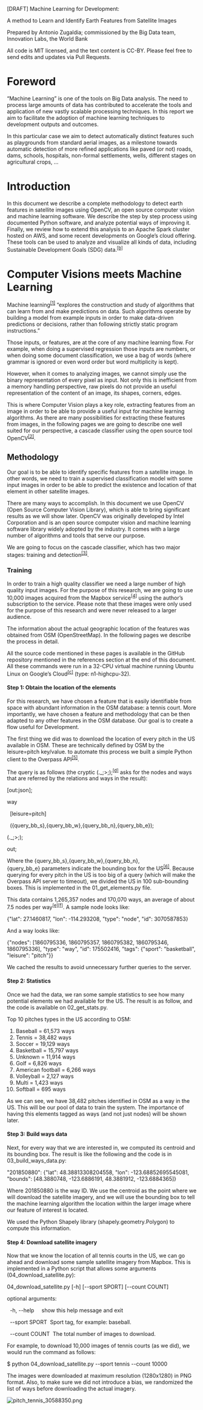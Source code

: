 <span>[DRAFT] Machine Learning for Development: </span>

<span>A method to Learn and Identify Earth Features from Satellite Images</span>

<span>Prepared by Antonio Zugaldia; commissioned by the Big Data team, Innovation Labs, the World Bank</span>

<span>All code is MIT licensed, and the text content is CC-BY. Please feel free to send edits and updates via Pull Requests.</span>

<span>Foreword</span>
=====================

“Machine Learning” is one of the tools on Big Data analysis. The need to process large amounts of data has contributed to accelerate the tools and application of new vastly scalable processing techniques. In this report we aim to facilitate the adoption of machine learning techniques to development outputs and outcomes. </span>

<span>In this particular case we aim to detect automatically distinct features such as playgrounds from standard aerial images, </span><span>as a milestone towards automatic detection of more refined applications like paved (or not) roads, dams, schools, hospitals, non-formal settlements, wells, different stages on agricultural crops, ...</span>

<span></span>

<span>Introduction</span>
=========================

<span>In this document we describe a complete methodology to detect earth features in satellite images using OpenCV, an open source computer vision and machine learning software. We describe the step by step process using documented Python software, and analyze potential ways of improving it. Finally, we review how to extend this analysis to an Apache Spark cluster hosted on AWS, and some recent developments on Google’s cloud offering. </span><span>These tools can be used to analyze and visualize all kinds of data, including Sustainable Development Goals (SDG) data.</span><sup>[\[b\]](#cmnt2)</sup>

<span></span>

<span>Computer Visions meets Machine Learning</span>
====================================================

<span></span>

<span>Machine learning</span><sup>[\[1\]](#ftnt1)</sup><span> “</span><span class="c25">explores the construction and study of algorithms that can learn from and make predictions on data. Such algorithms operate by building a model from example inputs in order to make data-driven predictions or decisions, rather than following strictly static program instructions.</span><span>”</span>

<span></span>

<span>Those inputs, or features, are at the core of any machine learning flow. For example, when doing a supervised regression those inputs are numbers, or when doing some document classification, we use a bag of words (</span><span class="c11">where grammar is ignored or even word order but word multiplicity is kept).</span>

<span class="c11"></span>

<span class="c11">However, when it comes to analyzing images, we cannot simply use the binary representation of every pixel as input. Not only this is inefficient from a memory handling perspective, raw pixels do not provide an useful representation of the content of an image, its shapes, corners, edges.</span>

<span class="c11"></span>

<span class="c11">This is where Computer Vision plays a key role, extracting features from an image in order to be able to provide a useful input for machine learning algorithms. As there are many possibilities for extracting these features from images, in the following pages we are going to describe one well suited for our perspective, a cascade classifier using the open source tool OpenCV</span><sup>[\[2\]](#ftnt2)</sup><span class="c11">.</span>

<span class="c11"></span>

<span>Methodology</span>
------------------------

<span class="c11"></span>

<span class="c11">Our goal is to be able to identify specific features from a satellite image. In other words, we need to train a supervised classification model with some input images in order to be able to predict the existence and location of that element in other satellite images.</span>

<span class="c11"></span>

<span class="c11">There are many ways to accomplish. In this document we use OpenCV (Open Source Computer Vision Library), which is able to bring significant results as we will show later. OpenCV was originally developed by Intel Corporation and is an open source computer vision and machine learning software library widely adopted by the industry. It comes with a large number of algorithms and tools that serve our purpose.</span>

<span class="c11"></span>

<span class="c11">We are going to focus on the cascade classifier, which has two major stages: training and detection</span><sup>[\[3\]](#ftnt3)</sup><span class="c11">.</span>

<span class="c11"></span>

### <span>Training</span>

<span class="c11"></span>

<span class="c11">In order to train a high quality classifier we need a large number of high quality input images. For the purpose of this research, we are going to use 10,000 images acquired from the Mapbox service</span><sup>[\[4\]](#ftnt4)</sup><span class="c11"> using the author’s subscription to the service. Please note that these images were only used for the purpose of this research and were never released to a larger audience.</span>

<span class="c11"></span>

<span class="c11">The information about the actual geographic location of the features was obtained from OSM (</span><span class="c11">OpenStreetMap</span><span class="c11">). In the following pages we describe the process in detail.</span>

<span class="c11"></span>

<span class="c11">All the source code mentioned in these pages is available in the GitHub repository mentioned in the references section at the end of this document. All these commands were run in a 32-CPU virtual machine running Ubuntu Linux </span><span class="c11">on Google’s Cloud</span><sup>[\[c\]](#cmnt3)</sup><span class="c11"> (type: </span><span class="c5">n1-highcpu-32</span><span class="c11">).</span>

<span class="c11"></span>

#### <span>Step 1: Obtain the location of the elements</span>

<span class="c11"></span>

<span class="c11">For this research, we have chosen a feature that is easily identifiable from space with abundant information in the OSM database: a tennis court. More importantly, we have chosen a feature and methodology that can be then adapted to any other features in the OSM database. Our goal is to create a flow useful for Development.</span>

<span class="c11"></span>

<span class="c11">The first thing we did was to download the location of every pitch in the US available in OSM. These are technically defined by OSM by the </span><span class="c5">leisure=pitch</span><span class="c11"> key/value. to automate this process we built a simple Python client to the Overpass API</span><sup>[\[5\]](#ftnt5)</sup><span class="c11">.</span>

<span class="c11"></span>

<span class="c11">The query is as follows (the cryptic </span><span class="c5">(.\_;&gt;;);</span><sup>[\[d\]](#cmnt4)</sup><span class="c5"> </span><span class="c11">asks for the nodes and ways that are referred by the relations and ways in the result):</span>

<span class="c11"></span>

<span class="c5">\[out:json\];</span>

<span class="c5">way</span>

<span class="c5">  \[leisure=pitch\]</span>

<span class="c5">  ({query\_bb\_s},{query\_bb\_w},{query\_bb\_n},{query\_bb\_e});</span>

<span class="c5">(.\_;&gt;;);</span>

<span class="c5">out;</span>

<span class="c11"></span>

<span class="c11">Where the </span><span class="c5">{query\_bb\_s},{query\_bb\_w},{query\_bb\_n},{query\_bb\_e}</span><span class="c11"> parameters indicate the bounding box for the US</span><sup>[\[6\]](#ftnt6)</sup><span class="c11">. Because querying for every pitch in the US is too big of a query (which will make the Overpass API server to timeout), we divided the US in 100 sub-bounding boxes. This is implemented in the </span><span class="c5">01\_get\_elements.py</span><span class="c11"> file.</span>

<span class="c11"></span>

<span class="c11">This data contains </span><span class="c11">1,265,357 nodes and 170,070 ways, an average of about 7.5 nodes per way</span><sup>[\[e\]](#cmnt5)[\[f\]](#cmnt6)</sup><span class="c11">. A sample node looks like:</span>

<span class="c11"></span>

<span class="c5">{"lat": 27.1460817, "lon": -114.293208, "type": "node", "id": 3070587853}</span>

<span class="c11"></span>

<span class="c11">And a way looks like:</span>

<span class="c11"></span>

<span class="c5">{"nodes": \[1860795336, 1860795357, 1860795382, 1860795346, 1860795336\], "type": "way", "id": 175502416, "tags": {"sport": "basketball", "leisure": "pitch"}}</span>

<span class="c11"></span>

<span class="c11">We cached the results to avoid unnecessary further queries to the server. </span>

<span class="c11"></span>

#### <span>Step 2: Statistics</span>

<span class="c11"></span>

<span class="c11">Once we had the data, we ran some sample statistics to see how many potential elements we had available for the US. The result is as follow, and the code is available on </span><span class="c5">02\_get\_stats.py</span><span class="c11">.</span>

<span class="c11"></span>

<span class="c11">Top 10 pitches types in the US according to OSM:</span>

1.  <span class="c11">Baseball = 61,573 ways</span>
2.  <span class="c11">Tennis = 38,482 ways</span>
3.  <span class="c11">Soccer = 19,129 ways</span>
4.  <span class="c11">Basketball = 15,797 ways</span>
5.  <span class="c11">Unknown = 11,914 ways</span>
6.  <span class="c11">Golf = 6,826 ways</span>
7.  <span class="c11">American football = 6,266 ways</span>
8.  <span class="c11">Volleyball = 2,127 ways</span>
9.  <span class="c11">Multi = 1,423 ways</span>
10. <span class="c11">Softball = 695 ways</span>

<span class="c11"></span>

<span class="c11">As we can see, we have 38,482 pitches identified in OSM as a way in the US. This will be our pool of data to train the system. The importance of having this elements tagged as ways (and not just nodes) will be shown later.</span>

<span class="c11"></span>

#### <span>Step 3: Build ways data</span>

<span class="c11"></span>

<span class="c11">Next, for every way that we are interested in, we computed its centroid and its bounding box. The result is like the following and the code is in </span><span class="c5">03\_build\_ways\_data.py</span><span class="c11">:</span>

<span class="c11"></span>

<span class="c5">"201850880": {"lat": 48.38813308204558, "lon": -123.68852695545081, "bounds": \[48.3880748, -123.6886191, 48.3881912, -123.6884365\]}</span>

<span class="c11"></span>

<span class="c11">Where </span><span class="c5">201850880</span><span class="c11"> is the way ID. We use the centroid as the point where we will download the satellite imagery, and we will use the bounding box to tell the machine learning algorithm the location within the larger image where our feature of interest is located.</span>

<span class="c11"></span>

<span class="c11">We used the Python Shapely library (</span><span class="c5">shapely.geometry.Polygon</span><span class="c11">) to compute this information.</span>

<span class="c11"></span>

#### <span>Step 4: Download satellite imagery</span>

<span class="c11"></span>

<span class="c11">Now that we know the location of all tennis courts in the US, we can go ahead and download some sample satellite imagery from Mapbox. This is implemented in a Python script that allows some arguments (</span><span class="c5">04\_download\_satellite.py</span><span class="c11">):</span>

<span class="c11"></span>

<span class="c5">04\_download\_satellite.py \[-h\] \[--sport SPORT\] \[--count COUNT\]</span>

<span class="c5"></span>

<span class="c5">optional arguments:</span>

<span class="c5">  -h, --help     show this help message and exit</span>

<span class="c5">  --sport SPORT  Sport tag, for example: baseball.</span>

<span class="c5">  --count COUNT  The total number of images to download.</span>

<span class="c5"></span>

<span class="c11">For example, to download 10,000 images of tennis courts (as we did), we would run the command as follows:</span>

<span class="c11"></span>

<span class="c5">$ python 04\_download\_satellite.py --sport tennis --count 10000</span>

<span class="c11"></span>

<span class="c11">The images were downloaded at maximum resolution (1280x1280) in PNG format. Also, to make sure we did not introduce a bias, we randomized the list of ways before downloading the actual imagery.</span>

<span class="c11"></span>

<span style="overflow: hidden; display: inline-block; margin: 0.00px 0.00px; border: 0.00px solid #000000; transform: rotate(0.00rad) translateZ(0px); -webkit-transform: rotate(0.00rad) translateZ(0px); width: 624.00px; height: 624.00px;">![pitch\_tennis\_30588350.png](readme_images/image05.jpg)</span>

<span class="c11"></span>

<span class="c11">Please note that in </span><span class="c11">some cases</span><sup>[\[g\]](#cmnt7)</sup><span class="c11"> imagery is not available in that location at that zoom level (19). Those images were identified by our script and deleted from our pool.</span>

<span class="c11"></span>

<span style="overflow: hidden; display: inline-block; margin: 0.00px 0.00px; border: 0.00px solid #000000; transform: rotate(0.00rad) translateZ(0px); -webkit-transform: rotate(0.00rad) translateZ(0px); width: 624.00px; height: 624.00px;">![empty\_satellite.png](readme_images/image00.jpg)</span>

<span class="c11"></span>

#### <span>Step 5: Build samples files</span>

<span class="c11"></span>

<span class="c11">Now, for every image in our set (10,000) we need to find the actual location of the tennis court in the image. From step 3 we have the bounding box coordinates, we need to transform this into an image pixel location, and output the result in a specific format required by OpenCV.</span>

<span class="c11"></span>

<span class="c11">The format looks like this:</span>

<span class="c11"></span>

<span class="c5">satellite/gray/pitch\_tennis\_100027097.png        1        569        457        140        365</span>

<span class="c5">satellite/gray/pitch\_tennis\_100040542.png        1        559        549        161        180</span>

<span class="c5">satellite/gray/pitch\_tennis\_100042337.png        1        464        515        350        248</span>

<span class="c5">satellite/gray/pitch\_tennis\_100075597.png        1        471        366        337        546</span>

<span class="c5">satellite/gray/pitch\_tennis\_100077768.png        1        552        551        175        176</span>

<span class="c5">satellite/gray/pitch\_tennis\_100089034.png        1        521        548        237        183</span>

<span class="c5">...</span>

<span class="c11"></span>

<span class="c11">It indicates, for example, that the image </span><span class="c5">satellite/gray/pitch\_tennis\_100027097.png</span><span class="c11"> has 1 tennis court in the box defined by the bounding rectangle (569, 457, 140, 365). In all cases, we checked that the bounding rectangle was not larger than the image dimensions (1280x1280 pixels), or too small (less than 25x25 pixels), something entirely possible if they were incorrectly labeled by the OSM editor.</span>

<span class="c11"></span>

<sup>[\[h\]](#cmnt8)</sup>

<span class="c11">Also, note that this point we converted all images to grayscale (grayscale images are assumed by OpenCV’s scripts).</span>

<span class="c11"></span>

<span class="c11">In order to convert from earth coordinates to image coordinates we used the following Python method:</span>

<span class="c11"></span>

<span class="c5">def get\_rectangle(bounds):</span>

<span class="c5">    \# This converts a latitude delta into an image delta.</span>

<span class="c5">    \# For USA, at zoom level 19, we know that we have 0.21</span>

<span class="c5">    \# meters/pixel. So, an image is showing</span>

<span class="c5">    \# about 1280 pixels \* 0.21 meters/pixel = 268.8 meters.</span>

<span class="c5">    \# On the other hand we know that at the same angle,</span>

<span class="c5">    \# a degrees in latlon is</span>

<span class="c5">    \# (https://en.wikipedia.org/wiki/Latitude):</span>

<span class="c5">    \# latitude = 111,132 m</span>

<span class="c5">    \# longitude = 78,847 m</span>

<span class="c5">    latitude\_factor  = 111132.0 / 0.21</span>

<span class="c5">    longitude\_factor = 78847.0 / 0.21</span>

<span class="c5"></span>

<span class="c5">    \# Feature size</span>

<span class="c5">    feature\_width = longitude\_factor \*</span>

<span class="c5">       math.fabs(bounds\[1\] - bounds\[3\])</span>

<span class="c5">    feature\_height = latitude\_factor \*</span>

<span class="c5">       math.fabs(bounds\[0\] - bounds\[2\])</span>

<span class="c5"></span>

<span class="c5">    \# CV params (int required)</span>

<span class="c5">    x = int((image\_width / 2) - (feature\_width / 2))</span>

<span class="c5">    y = int((image\_height / 2) - (feature\_height / 2))</span>

<span class="c5">    w = int(feature\_width)</span>

<span class="c5">    h = int(feature\_height)</span>

<span class="c5">    return x, y, w, h</span>

<span class="c11"></span>

<span class="c11">The correspondence between meters and pixel is shown in the following table (courtesy of Bruno Sánchez-Andrade Nuño):</span>

<span></span>

[](#)[](#)

<table style="width:100%;">
<colgroup>
<col width="14%" />
<col width="14%" />
<col width="14%" />
<col width="14%" />
<col width="14%" />
<col width="14%" />
<col width="14%" />
</colgroup>
<tbody>
<tr class="odd">
<td align="left"><p><span class="c0"></span></p></td>
<td align="left"><p><span class="c0">Latitude</span></p></td>
<td align="left"><p><span class="c0"></span></p></td>
<td align="left"><p><span class="c0"></span></p></td>
<td align="left"><p><span class="c0"></span></p></td>
<td align="left"><p><span class="c0"></span></p></td>
<td align="left"><p><span class="c0"></span></p></td>
</tr>
<tr class="even">
<td align="left"><p><span class="c0">Zoom level</span></p></td>
<td align="left"><p><span class="c0">0</span></p></td>
<td align="left"><p><span class="c0">15</span></p></td>
<td align="left"><p><span class="c0">30</span></p></td>
<td align="left"><p><span class="c0">45</span></p></td>
<td align="left"><p><span class="c0">60</span></p></td>
<td align="left"><p><span class="c0">75</span></p></td>
</tr>
<tr class="odd">
<td align="left"><p><span class="c0">15</span></p></td>
<td align="left"><p><span class="c13 c19">4.78</span></p></td>
<td align="left"><p><span class="c13 c19">4.61</span></p></td>
<td align="left"><p><span class="c13 c19">4.14</span></p></td>
<td align="left"><p><span class="c13 c19">3.38</span></p></td>
<td align="left"><p><span class="c13 c19">2.39</span></p></td>
<td align="left"><p><span class="c13 c19">1.24</span></p></td>
</tr>
<tr class="even">
<td align="left"><p><span class="c0">16</span></p></td>
<td align="left"><p><span class="c13 c19">2.39</span></p></td>
<td align="left"><p><span class="c13 c19">2.31</span></p></td>
<td align="left"><p><span class="c13 c19">2.07</span></p></td>
<td align="left"><p><span class="c13 c19">1.69</span></p></td>
<td align="left"><p><span class="c13 c19">1.19</span></p></td>
<td align="left"><p><span class="c13 c19">0.62</span></p></td>
</tr>
<tr class="odd">
<td align="left"><p><span class="c0">17</span></p></td>
<td align="left"><p><span class="c13 c19">1.19</span></p></td>
<td align="left"><p><span class="c13 c19">1.15</span></p></td>
<td align="left"><p><span class="c13 c19">1.03</span></p></td>
<td align="left"><p><span class="c13 c19">0.84</span></p></td>
<td align="left"><p><span class="c13 c19">0.60</span></p></td>
<td align="left"><p><span class="c13 c27">0.31</span></p></td>
</tr>
<tr class="even">
<td align="left"><p><span class="c0">18</span></p></td>
<td align="left"><p><span class="c13 c19">0.60</span></p></td>
<td align="left"><p><span class="c13 c19">0.58</span></p></td>
<td align="left"><p><span class="c13 c19">0.52</span></p></td>
<td align="left"><p><span class="c13 c27">0.42</span></p></td>
<td align="left"><p><span class="c0">0.30</span></p></td>
<td align="left"><p><span class="c0">0.15</span></p></td>
</tr>
<tr class="odd">
<td align="left"><p><span class="c0">19</span></p></td>
<td align="left"><p><span class="c0">0.30</span></p></td>
<td align="left"><p><span class="c0">0.29</span></p></td>
<td align="left"><p><span class="c0">0.26</span></p></td>
<td align="left"><p><span class="c0">0.21</span></p></td>
<td align="left"><p><span class="c0">0.15</span></p></td>
<td align="left"><p><span class="c0">0.08</span></p></td>
</tr>
<tr class="even">
<td align="left"><p><span class="c0">20</span></p></td>
<td align="left"><p><span class="c0">0.15</span></p></td>
<td align="left"><p><span class="c0">0.14</span></p></td>
<td align="left"><p><span class="c0">0.13</span></p></td>
<td align="left"><p><span class="c0">0.11</span></p></td>
<td align="left"><p><span class="c0">0.07</span></p></td>
<td align="left"><p><span class="c0">0.04</span></p></td>
</tr>
<tr class="odd">
<td align="left"><p><span class="c0"></span></p></td>
<td align="left"><p><span class="c0"></span></p></td>
<td align="left"><p><span class="c0"></span></p></td>
<td align="left"><p><span class="c0"></span></p></td>
<td align="left"><p><span class="c0"></span></p></td>
<td align="left"><p><span class="c0"></span></p></td>
<td align="left"><p><span class="c0"></span></p></td>
</tr>
<tr class="even">
<td align="left"><p><span class="c0"></span></p></td>
<td align="left"><p><span class="c0">Ecuator</span></p></td>
<td align="left"><p><span class="c0">Central America, India, North Australia, South Brazil</span></p></td>
<td align="left"><p><span class="c0">Mexico, South US, South Australia, South Africa</span></p></td>
<td align="left"><p><span class="c0">New Zealand, North US, most Europe, Tip of Argentina/Chile</span></p></td>
<td align="left"><p><span class="c0">Russia, North Europe, Canada</span></p></td>
<td align="left"><p><span class="c0">Polar bears</span></p></td>
</tr>
</tbody>
</table>

<span></span>

#### <span>Step 6: Get negatives</span>

<span class="c11"></span>

<span class="c11">A training process is incomplete if we don’t have “negatives”, that is, images used as a bad example were no features are present. To solve this we built the following script:</span>

<span class="c11"></span>

<span class="c5">python 06\_get\_negatives.py \[-h\] \[--count COUNT\]</span>

<span class="c5"></span>

<span class="c5">optional arguments:</span>

<span class="c5">  -h, --help     show this help message and exit</span>

<span class="c5">  --count COUNT  The total number of negative images to download.</span>

<span class="c11"></span>

<span class="c11">We can use it like:</span>

<span class="c11"></span>

<span class="c5">$ python 06\_get\_negatives.py --count 1000</span>

<span class="c11"></span>

<span class="c11">It basically loads some random locations with actual pitches, but moves the location by a random amount to get the features out of the image:</span>

<span class="c11"></span>

<span class="c5">target\_lat = element.get('lat') + (random.random() - 0.5)</span>

<span class="c5">target\_lon = element.get('lon') + (random.random() - 0.5)</span>

<span class="c11"></span>

<span style="overflow: hidden; display: inline-block; margin: 0.00px 0.00px; border: 0.00px solid #000000; transform: rotate(0.00rad) translateZ(0px); -webkit-transform: rotate(0.00rad) translateZ(0px); width: 624.00px; height: 624.00px;">![negative\_637533520.png](readme_images/image02.png)</span>

<span class="c11"></span>

<span class="c11">Finally, we just need to put them all in one file with the following format:</span>

<span class="c11"></span>

<span class="c5">satellite/negative/negative\_1000200409.png</span>

<span class="c5">satellite/negative/negative\_1001251446.png</span>

<span class="c5">satellite/negative/negative\_1001532469.png</span>

<span class="c5">satellite/negative/negative\_1001687068.png</span>

<span class="c5">satellite/negative/negative\_1004891593.png</span>

<span class="c5">satellite/negative/negative\_1006295843.png</span>

<span class="c5">satellite/negative/negative\_1009904689.png</span>

<span class="c5">satellite/negative/negative\_1011863337.png</span>

<span class="c5">...</span>

<span class="c11"></span>

<span class="c11">In this case we don’t need to specify a bounding rectangle as these are images with no features in it.</span>

<span class="c11"></span>

#### <span>Step 7: Actual training phase</span>

<span class="c11"></span>

<span class="c11">We are finally equipped to use OpenCV’s tools to train the cascade classifier. First we need to create a </span><span class="c5">.vec</span><span class="c11"> file using </span><span class="c5">opencv\_createsamples</span><span class="c11">:</span>

<span class="c11"></span>

<span class="c5">$ opencv\_createsamples -info info\_tennis.dat -num 10000 -vec info\_tennis.vec</span>

<span class="c11"></span>

<span class="c11">This would create the .vec file using 10,000 samples. And then, we can do the actual training with </span><span class="c5">opencv\_traincascade</span><span class="c11">:</span>

<span class="c11"></span>

<span class="c5">$ opencv\_traincascade -data output -vec info\_tennis.vec -bg negative.txt -numPos 2000 -numNeg 1000</span>

<span class="c11"></span>

<span class="c11">This instructs to use 2,000 positive images, and 1,000 negative images (the default) and write the result in the </span><span class="c5">output </span><span class="c11">folder.</span>

<span class="c11"></span>

<span class="c11">This is by far the most computing intensive step of the process. We ran it for different positive/negative values and the total time for the virtual machine ranged from a few hours (for about 2,000 positive images, default) to 5 days (for 8,000 positive images). </span>

<span class="c11"></span>

### <span>Detection</span>

<span class="c11"></span>

<span class="c11">We now have a trained classifier in the form of a XML file that OpenCV can use to detect features in our images (we provide the resulting XML in the repository). Its usage can be as simple as:</span>

<span class="c11"></span>

<span class="c5">tennis\_cascade\_file = 'output/cascade-8000-4000.xml'</span>

<span class="c5">tennis\_cascade = cv2.CascadeClassifier(tennis\_cascade\_file)</span>

<span class="c5">img = cv2.imread(filename, 0)</span>

<span class="c5">pitches = tennis\_cascade.detectMultiScale(</span>

<span class="c5">  img, minNeighbors=min\_neighbors)</span>

<span class="c11"></span>

<span class="c11">Where </span><span class="c5">filename</span><span class="c11"> represents the satellite image we want to analyze and </span><span class="c5">pitches</span><span class="c11"> contain the location (if detected) of the feature in the image.</span>

<span class="c11"></span>

#### <span>Step 8: Optimizing parameters</span>

<span class="c11"></span>

<span class="c11">However, the cascade classifier has different parameters that will affect the result of the classification. A key parameter is </span><span class="c5">minNeighbors</span><span class="c11">, a parameter specifying how many neighbors each candidate rectangle should have to retain it.</span>

<span class="c11"></span>

<span class="c11">For example</span><sup>[\[7\]](#ftnt7)</sup><span class="c11">, if we were using this methodology to identify faces in a picture, and we set the </span><span class="c5">minNeighbors</span><span class="c11"> value as zero, we would get too many false positives:</span>

<span class="c11"></span>

<span style="overflow: hidden; display: inline-block; margin: 0.00px 0.00px; border: 0.00px solid #000000; transform: rotate(0.00rad) translateZ(0px); -webkit-transform: rotate(0.00rad) translateZ(0px); width: 624.00px; height: 468.00px;">![](readme_images/image11.png)</span>

<span class="c11"></span>

<span class="c11">A larger value of </span><span class="c5">minNeighbors</span><span class="c11">, will bring a better result:</span>

<span class="c11"></span>

<span style="overflow: hidden; display: inline-block; margin: 0.00px 0.00px; border: 0.00px solid #000000; transform: rotate(0.00rad) translateZ(0px); -webkit-transform: rotate(0.00rad) translateZ(0px); width: 624.00px; height: 468.00px;">![](readme_images/image10.png)</span>

<span class="c11"></span>

<span class="c11">This is way, at this point we spent some time finding the value that brings the best results for us. A common way of approaching this situation is by defining:</span>

-   <span class="c11">True positive: “There is a tennis court, and we found one.”</span>
-   <span class="c11">False positive: “There is no tennis court, and we found one.”</span>
-   <span class="c11">True negative: “There is no tennis court, and we found none.”</span>
-   <span class="c11">False negative: “There is a tennis court, and we found none.”</span>

<span class="c11"></span>

<span class="c11">In general, we are interested in maximizing true positives and true negatives, and minimizing false positives and false negatives. It is up to us to decide to what extent we want to do this. For example, in an algorithm to detect brain tumors we might want to focus on minimizing false negatives (missing an existing tumor), while in a crowdsourced system (like it could be this one), is better to target false positives because they are easy to dismiss by a human.</span>

<span class="c11"></span>

<span class="c11">Knowing this, we obtained 100 random images with tennis courts in them, and 100 random images with no tennis courts, and we used our model to check for the existence or inexistence of a tennis court on them, calculating in every case the total number of courts identified. This is done by </span><span class="c5">07\_fit\_min\_neighbors.py</span><span class="c11"> and </span><span class="c5">08\_plot\_fit.py</span><span class="c11"> and one of the results is the following:</span>

<span class="c11"></span>

<span style="overflow: hidden; display: inline-block; margin: 0.00px 0.00px; border: 0.00px solid #000000; transform: rotate(0.00rad) translateZ(0px); -webkit-transform: rotate(0.00rad) translateZ(0px); width: 624.00px; height: 468.00px;">![cascade-4000.png](readme_images/image06.png)</span>

<span class="c11"></span>

<span class="c11">This image was computed with the 4,000 positive images and 2,000 negative images. The red lines indicates the number of pitches detected in negative images as we increase </span><span class="c5">minNeighbors</span><span class="c11">, and the blue line does the same for positive images. The goal, is to make sure that the red line falls under the value of one (green dashed line = no pitches identified) while the blue one remains above one. This seems to happen when the value </span><span class="c5">minNeighbors </span><span class="c11">of goes over 300.</span>

<span class="c11"></span>

<span class="c11">In fact, for a </span><span class="c5">minNeighbors</span><span class="c11"> value of 500, we obtain:</span>

-   <span class="c11">Percentage of true positives = </span><span class="c8">73.0%</span>
-   <span class="c11">Percentage of true negatives = </span><span class="c8">82.0%</span>

<span class="c11"></span>

<span class="c11">Which seems to indicate we are going on the right direction. Further analysis will require to compute precision (how accurate our positive predictions are) and recall (what fractions of the positives our model identified) values.</span>

<span class="c11"></span>

#### <span>Step 9: Visualizing results</span><sup>[\[i\]](#cmnt9)</sup>

<span class="c11"></span>

<span class="c11">Finally, we have built </span><span class="c5">09\_draw\_results.py</span><span class="c11"> to visualize the predictions of our model. These are some actual results on images not included in the original training set:</span>

<span class="c11"></span>

<span class="c11">True positive:</span>

<span style="overflow: hidden; display: inline-block; margin: 0.00px 0.00px; border: 0.00px solid #000000; transform: rotate(0.00rad) translateZ(0px); -webkit-transform: rotate(0.00rad) translateZ(0px); width: 624.00px; height: 624.00px;">![](readme_images/image01.png)</span>

<span class="c11"></span>

<span class="c11">False positive:</span>

<span style="overflow: hidden; display: inline-block; margin: 0.00px 0.00px; border: 0.00px solid #000000; transform: rotate(0.00rad) translateZ(0px); -webkit-transform: rotate(0.00rad) translateZ(0px); width: 624.00px; height: 624.00px;">![](readme_images/image07.png)</span>

<span class="c11"></span>

<span class="c11">True negative:</span>

<span style="overflow: hidden; display: inline-block; margin: 0.00px 0.00px; border: 0.00px solid #000000; transform: rotate(0.00rad) translateZ(0px); -webkit-transform: rotate(0.00rad) translateZ(0px); width: 624.00px; height: 624.00px;">![](readme_images/image03.png)</span>

<span class="c11"></span>

<span class="c11">False negative:</span>

<span style="overflow: hidden; display: inline-block; margin: 0.00px 0.00px; border: 0.00px solid #000000; transform: rotate(0.00rad) translateZ(0px); -webkit-transform: rotate(0.00rad) translateZ(0px); width: 624.00px; height: 624.00px;">![](readme_images/image12.png)</span>

<span class="c11"></span>

#### <span>Next steps</span>

<span class="c11"></span>

<span class="c11">As we have shown until now, the cascade classifier is producing solid results over our training dataset, however, not all features in the world are as identifiable as a tennis court (a specific type of building, for example), or as available in the OSM database (low interest objects, or very recent ones after a natural disaster, for example).</span>

<span class="c11"></span>

<span class="c11">Because of these challenges, there are a number of improvements that still could be explored. Namely:</span>

-   <span class="c11 c25">Train the model with a larger dataset</span><span class="c11">: We have used thousands of images to train the system. While this is not a small number, this is far from being “big data.” In the next section we describe how to scale this process to cluster size processing, making this virtually limitless for the number of images we would be capable of analyzing.</span>
-   <span class="c11 c25">Test the model with a different OSM feature</span><span class="c11">: We have tried one particular feature but, as usual, we only learn how to generalize a method when we have tried a set of them. Applying this methodology to other OSM features would likely improve the overall fitting.</span>
-   <span class="c11 c25">Correcting the bounding box orientation</span><span class="c11">: In the images, it’s rare that all the tennis courts are aligned in the same way, using the bounding box to rotate all features to have the same alignment would help algorithms where this is important (unlike </span><span>local feature detector described below).</span>
-   <span class="c25">Better features</span><span>: We are using the bounding box to define the object we want to identify. However, but for more complex elements we might want to be more precise than that. This might require manual editing of every training image, but the better the training set, the better the results.</span>

<!-- -->

-   <span class="c25">Other algorithms</span><span>: We have used </span><span class="c20">opencv\_traincascade</span><span>, that supports both Haar and LBP (Local Binary Patterns) features but these are not the only ones. Two specific detectors that could be of use in this case are SIFT</span><sup>[\[8\]](#ftnt8)</sup><span>, and SURF</span><sup>[\[9\]](#ftnt9)</sup><span>, a local feature detector. These detectors improve extraction from the training image even under changes in image scale, noise and illumination, which is likely to happen in satellite imagery.</span>

<span></span>

<span>Setting up a cluster computing system with Apache Spark</span>
====================================================================

<span></span>

<span>In the previous section, we mentioned that one obvious improvement to our machine learning flow is to substantially increase the number of images we have used for training purposes, or as Herman Narula</span><sup>[\[10\]](#ftnt10)</sup><span> says: “</span><span class="c25">the cool stuff only happens at scale</span><span>”. In order to do this, we need a tool like Apache Spark to handle the extra load. Just relying on a more powerful machine VM won’t be enough for practical reasons.</span>

<span></span>

<span>In the following pages we show how to deploy a Spark Cluster in Amazon’s cloud, and how to run a simple mapreduce job. This is a cost efficient way of running Spark and a popular solution among startups. Other possibilities include platforms as service (PaaS) like Databricks</span><sup>[\[11\]](#ftnt11)</sup><span> (founded by the creators of Spark), or IBM Bluemix</span><sup>[\[12\]](#ftnt12)</sup><span>. This last approach is not covered in this document.</span>

<span></span>

<span>Apache Spark is a fast and general cluster computing system for big data that brings considerable performance improvements over existing tools. It was developed by the AMPLab</span><sup>[\[13\]](#ftnt13)</sup><span> at UC Berkeley and, unlike Hadoop</span><sup>[\[14\]](#ftnt14)</sup><span>, “</span><span class="c25">Spark's in-memory primitives provide performance up to 100 times faster for certain applications. By allowing user programs to load data into a cluster's memory and query it repeatedly, Spark is well suited to machine learning algorithms.</span><span>”</span>

<span></span>

<span>Technically, from the official documentation:</span>

<span></span>

<span>“Spark is </span><span class="c25">a fast and general-purpose cluster computing system. It provides high-level APIs in Java, Scala and Python, and an optimized engine that supports general execution graphs. It also supports a rich set of higher-level tools including Spark SQL for SQL and structured data processing, MLlib for machine learning, GraphX for graph processing, and Spark Streaming.</span><span>”</span>

<span></span>

<span>According to Spark inventor and MIT professor, Matei Zaharia, Spark is one of the most active and fastest growing open source big data cluster computing projects</span><sup>[\[15\]](#ftnt15)</sup><span>. Spark is supported by both Amazon’s and Google’s cloud, and it starting to have strong industry support</span><sup>[\[16\]](#ftnt16)</sup><span>.</span>

<span></span>

<span>Setting up Apache Spark</span>
------------------------------------

<span></span>

<span>We can install Spark on our laptop (or desktop computer) downloading one of the binaries available on the download page</span><sup>[\[17\]](#ftnt17)</sup><span>, Spark runs on both Windows and UNIX-like systems (e.g. Linux, Mac OS). The only requirement is to have an installation of Java</span><sup>[\[18\]](#ftnt18)</sup><span> 6+ on your computer (Spark is written in Scala and runs on the Java Virtual Machine). Also, we need a Python</span><sup>[\[19\]](#ftnt19)</sup><span> 2.7+ interpreter in order to run the scripts we will show in the following sections.</span>

<span></span>

<span>Follow these steps:</span>

1.  <span>Head to the downloads page.</span>
2.  <span>In “Choose a Spark release” choose the latest version available.</span>
3.  <span>In “Choose a package type” choose a “pre-built for Hadoop” version.</span>
4.  <span>Leave “Choose a download type” on its default value.</span>
5.  <span>Click on the “Download Spark” link and download the actual file.</span>

<span></span>

<span>Once you’ve downloaded the package, simply unpack it:</span>

<span></span>

<span class="c20">$ cd /your/target/folder</span>

<span class="c20">$ tar zxf spark-1.3.1-bin-hadoop2.4.tgz</span>

<span class="c20">$ cd spark-1.3.1-bin-hadoop2.4</span>

<span></span>

<span>You can verify that Spark is installed correctly running a sample application</span><sup>[\[20\]](#ftnt20)</sup><span>:</span>

<span></span>

<span class="c20">$ ./bin/spark-submit examples/src/main/python/pi.py 10</span>

<span></span>

<span>You will see a long list of logging statements, and an output like the following:</span>

<span></span>

<span class="c20">Pi is roughly 3.142360</span>

<span></span>

<span>Although, as we can see, Spark can be run on someone’s laptop (or desktop computer, which is useful to prototype or quickly explore a dataset), its full potential comes when it’s run as part of a distributed cluster. Let’s see now a couple of ways we can use to run Spark on Amazon AWS (for real-world data analysis).</span>

<span></span>

<span>Running Spark on AWS Elastic Compute Cloud (EC2)</span>
-------------------------------------------------------------

<span></span>

<span>The official Spark distribution includes a script</span><sup>[\[21\]](#ftnt21)</sup><span> that simplifies the setup of Spark Clusters on EC2. This script uses Boto</span><sup>[\[22\]](#ftnt22)</sup><span> behind the scenes so you might want to set up your </span><span class="c20">boto.cfg</span><span> file so that you don’t have to type your </span><span class="c20">aws\_access\_key\_id</span><span> and </span><span class="c20">aws\_secret\_access\_key</span><span> every time.</span>

<span></span>

<span>Let’s assume that we have created a new keypair (</span><span class="c20">ec2-keypair</span><span>) with the AWS Console, and that we have saved it in a file (</span><span class="c20">ec2-keypair.pem</span><span>) with the right permissions (</span><span class="c20">chmod 600</span><span>). We are now going to create a 10 machines cluster called </span><span class="c20">worldbank-cluster</span><span> (</span><span class="c25">please note that this will incur in some costs</span><span>):</span>

<span></span>

<span class="c20">$ ./ec2/spark-ec2 \\</span>

<span class="c20">    --key-pair=ec2-keypair \\</span>

<span class="c20">    --identity-file=ec2-keypair.pem \\</span>

<span class="c20">    --slaves=10 \\</span>

<span class="c20">    launch worldbank-cluster</span>

<span></span>

<span>Once the cluster is created (it will take a few minutes), we can login (via SSH) to our brand new cluster with the following command:</span>

<span></span>

<span class="c20">$ ./ec2/spark-ec2 \\</span>

<span class="c20">    --key-pair=ec2-keypair \\</span>

<span class="c20">    --identity-file=ec2-keypair.pem \\</span>

<span class="c20">    login worldbank-cluster</span>

<span></span>

<span>And we can run the same example code (or any other Spark application) with:</span>

<span></span>

<span class="c20">$ cd spark</span>

<span class="c20">$ ./bin/spark-submit examples/src/main/python/pi.py 10</span>

<span></span>

<span>(Spark comes pre-installed</span><sup>[\[23\]](#ftnt23)</sup><span> on </span><span class="c20">/root/spark</span><span>.)</span>

<span></span>

<span>Remember to destroy the cluster once you’re done with it:</span>

<span></span>

<span class="c20">$ ./ec2/spark-ec2 \\</span>

<span class="c20">    --delete-groups \\</span>

<span class="c20">    destroy worldbank-cluster</span>

<span></span>

<span>You could also stop (</span><span class="c20">./ec2/spark-ec2 stop worldbank-cluster</span><span>) and start (</span><span class="c20">./ec2/spark-ec2 stop worldbank-cluster</span><span>) the cluster without having to destroy it.</span>

<span></span>

<span>Running Spark on AWS EMR (Elastic MapReduce)</span><sup>[\[24\]](#ftnt24)</sup>
-------------------------------------------------------------------------------------

<span></span>

<span>Because Spark is compatible with Apache Hadoop</span><sup>[\[25\]](#ftnt25)</sup><span> we can use EMR as our Spark cluster for data processing. We are going to use the AWS command line interface</span><sup>[\[26\]](#ftnt26)</sup><span> to manage this new EMR, cluster and we assume you have it installed.</span>

<span></span>

<span>Before creating the cluster, make sure that you have created the default roles (this is a one-time setup command):</span>

<span></span>

<span class="c20">$ aws emr create-default-roles</span>

<span></span>

<span>Then, you can create the cluster with this command (again called </span><span class="c20">worldbank-cluster</span><span> with 10 machines</span><span>).</span>

<span></span>

<span class="c20">$ aws emr create-cluster \\</span>

<span class="c20">    --name worldbank-cluster \\</span>

<span class="c20">    --ami-version 3.7.0 \\</span>

<span class="c20">    --instance-type m3.xlarge \\</span>

<span class="c20">    --instance-count 10 \\</span>

<span class="c20">    --ec2-attributes KeyName=ec2-keypair \\</span>

<span class="c20">    --applications Name=Hive \\</span>

<span class="c20">    --use-default-roles \\</span>

<span class="c20">    --bootstrap-actions \\</span>

<span class="c20">      Path=s3://support.elasticmapreduce/spark/install-spark</span>

<span></span>

<span>Make sure you take note of the cluster ID (for example, </span><span class="c20">j-1A2BCD34EFG5H</span><span>). Again, take into account this could incur in Amazon AWS costs.</span>

<span></span>

<span>If you are already familiar with AWS and AWS EMR, you will notice that this is a pretty standard setup. The big difference is in the last line, that includes the S3 location for the Spark installation bootstrap action.</span>

<span></span>

<span>You can then perform the usual tasks on EMR clusters, like describe:</span>

<span></span>

<span class="c20">$ aws emr describe-cluster \\</span>

<span class="c20">    --cluster-id j-1A2BCD34EFG5H</span>

<span></span>

<span>or list instances:</span>

<span></span>

<span class="c20">$ aws emr list-instances \\</span>

<span class="c20">    --cluster-id j-1A2BCD34EFG5H</span>

<span></span>

<span>Once the EMR cluster has been created (it will take a few minutes), you can login via SSH, like we did in the previous section:</span>

<span></span>

<span class="c20">$ aws emr ssh \\</span>

<span class="c20">    --cluster-id j-1A2BCD34EFG5H \\</span>

<span class="c20">    --key-pair-file ec2-keypair.pem</span>

<span></span>

<span>And execute your Spark application with:</span>

<span></span>

<span class="c20">$ cd spark</span>

<span class="c20">$ ./bin/spark-submit examples/src/main/python/pi.py 10</span>

<span></span>

<span>(Spark comes pre-installed on </span><span class="c20">/home/hadoop</span><span>.)</span>

<span></span>

<span>Finally, you can terminate the cluster with:</span>

<span></span>

<span class="c20">$ aws emr terminate-clusters \\</span>

<span class="c20">    --cluster-id j-1A2BCD34EFG5H</span>

<span></span>

<span>Machine Learning on Google’s Cloud</span>
===============================================

<span></span>

<span>During the time of this assignment, Google held its annual developer conference, Google I/O 2015, where </span><span class="c15">[machine learning related topics](https://www.google.com/url?q=http://techcrunch.com/2015/05/31/io-spotlights-googles-machine-learning-smarts/?ncid%3Drss%23.1j7bir:c0bG&sa=D&usg=AFQjCNGk_DlCQ7MKWYhZC8nydEHTMyRAMg)</span><span> were at the core of the new products and development</span><span>. This section summarizes the current status of tools on Google’s Cloud to support machine learning processes and some of the announcements made during the conference.</span>

<span></span>

<span>New developments</span>
-----------------------------

<span></span>

<span>During the conference keynote, machine learning was mentioned directly (“</span><span class="c25">machine learning</span><span>”) or indirectly (“</span><span class="c25">computer vision</span><span>”, “</span><span class="c25">natural language processing</span><span>”, “</span><span class="c25">deep neural networks</span><span>”) about a dozen times. This can be visualized in the following word cloud that we have built</span><sup>[\[27\]](#ftnt27)</sup><span> where the terms “machine” and “learning” are highlighted:</span>

<span style="overflow: hidden; display: inline-block; margin: 0.00px 0.00px; border: 0.00px solid #000000; transform: rotate(0.00rad) translateZ(0px); -webkit-transform: rotate(0.00rad) translateZ(0px); width: 624.00px; height: 286.67px;">![Wordle-IO2015-highlights.png](readme_images/image04.png)</span>

<span></span>

<span>Products</span>
---------------------

<span></span>

<span>The two main products benefitting from recent machine learning developments at Google, as stated during the keynote, are:</span>

1.  <span>Google Photos</span><sup>[\[28\]](#ftnt28)</sup><span>. This new service is now available, and its search input is the main point of access for computer vision and machine learning functionality. Users can search by person, or image content, for example.</span>
2.  <span>Google Now and Google Now on Tap</span><sup>[\[29\]](#ftnt29)</sup><span>. This new product will be present in the future version of Android M, still unpublished.</span>

<span></span>

<span style="overflow: hidden; display: inline-block; margin: 0.00px 0.00px; border: 0.00px solid #000000; transform: rotate(0.00rad) translateZ(0px); -webkit-transform: rotate(0.00rad) translateZ(0px); width: 624.00px; height: 326.67px;">![Now\_I-O-v10.4TW.png](readme_images/image09.png)</span>

<span class="c13">Source: Google</span>

<span></span>

<span>Technologies</span>
-------------------------

<span></span>

<span>Unfortunately, Google is not releasing much information about the actual technologies they are using in their machine learning efforts. The exception might be deep neural networks. This is a quote from Sundar Pichai, Senior Vice President at Google for Android, Chrome, and Google Apps, during the keynote:</span>

<span></span>

<span class="c25">“You know, in this query, what looked like a simple query, we understood voice, we did natural language processing, we are doing image recognition, and, finally, translation, and making it all work in an instant. The reason we are able to do all of this is thanks to the investments we have made in machine learning. Machine learning is what helps us answer the question, what does a tree frog look like, from millions of images around the world. You know, the computers can go through a lot of data and understand patterns. It turns out the tree frog is actually the third picture there. The reason we are able to do that so much better in the last few years is thanks to an advance in the technology called deep neural nets. Deep neural nets are a hierarchical, layered learning system. So we learn in layers. The first layer can understand lines and edges and shadows and shapes. A second layer may understand things like like ears, legs, hands, and so on. And the final layer understands the entire image. We have the best investment in machine learning over the past many years, and we believe we have the best capability in the world. Our current deep neural nets are over 30 layers deep. It is what helps us when you speak to Google, our word error rate has dropped from a 23% to 8% in just over a year and that progress is due to our investment in machine learning.”</span>

<span></span>

<span>Artificial neural networks are a well known architecture in deep learning</span><sup>[\[30\]](#ftnt30)</sup><span>.</span>

<span></span>

<span style="overflow: hidden; display: inline-block; margin: 0.00px 0.00px; border: 0.00px solid #000000; transform: rotate(0.00rad) translateZ(0px); -webkit-transform: rotate(0.00rad) translateZ(0px); width: 624.00px; height: 458.67px;">![15 - 1.jpg](readme_images/image08.jpg)</span>

<span class="c13">Deep neural networks during Google I/O 2015 keynote</span><sup>[\[31\]](#ftnt31)</sup>

<span></span>

<span>Lack of new developer options</span>
------------------------------------------

<span></span>

<span>Unfortunately, the new products announced by Google are not immediately accompanied by new developer tools that we could benefit from to create advanced machine learning processing in an easier way, leveraging Google’s infrastructure.</span>

<span></span>

<span>We had conversations with Google engineers and Google Developer Experts and these are a few items we learned:</span>

-   <span>No immediate announcements regarding new machine learning tools, related or not to the new Google Now on Tap product.</span>
-   <span>No immediate announcements regarding new computer vision tools related to the new Google Photos product.</span>
-   <span>The Prediction API remains the recommended tool for machine learning in the cloud with a 99.9% availability service level agreement.</span>
-   <span>The Prediction API is better suited for numeric or text input that can output hundreds of discrete categories or continuous values. It is unclear the algorithms used by Google in order to generate the predictions.</span>
-   <span>Computer Vision analysis requires custom tools on top of Google Compute Engine (the equivalent of Amazon’s EC2). Preemptible VMs (instances that might be terminated, or preempted, at any moment) remain the best option for affordable computing and are a common solution.</span>
-   <span>Geographic analysis requires custom tools on top of Google Compute Engine as Cloud SQL has no support for PostgreSQL (and therefore, PostGIS). The Google Maps API for Work product is better suited for visualization than analysys. Internally, Google seems to solve this problem with Spanner</span><sup>[\[32\]](#ftnt32)</sup><span>.</span>
-   <span>An alternative to GCE is the Container Engine, that allows to run Docker containers on Google Cloud Platform, powered by Kubernetes</span><sup>[\[33\]](#ftnt33)</sup><span>. Google Container Engine schedules containers, based on declared needs, on a managed cluster of virtual machines.</span>

<span></span>

<span>Current tools</span>
--------------------------

<span></span>

<span>Finally, and in order to be comprehensive, these are the current tools that Google provides for machine learning and big data as part of their cloud offering:</span>

-   <span>BigQuery: Analyzes Big Data in the cloud, it runs fast, SQL-like queries against multi-terabyte datasets in seconds. Gives real-time insights about data.</span>
-   <span>Dataflow (</span><span class="c25">beta</span><span>): Builds, deploys, and runs data processing pipelines that scales to solve key business challenges. It enables reliable execution for large-scale data processing scenarios such as ETL, analytics, real-time computation, and process orchestration.</span>
-   <span>Pub/Sub (</span><span class="c25">beta</span><span>): Connects services with reliable, many-to-many, asynchronous messaging hosted on Google's infrastructure. Cloud Pub/Sub automatically scales as needed and provides a foundation for building global services.</span>
-   <span>Prediction API: Uses Google’s machine learning algorithms to analyze data and predict future outcomes using a RESTful interface.</span>

<span></span>

### <span>Discount code</span>

<span></span>

<span>If there’s any interest in trying any of these technologies, we can provide a $500 discount code that was shared with attendees. To redeem it, please follow the following instructions (this offer must be claimed by </span><span class="c25">June 15th</span><span>):</span>

1.  <span>Go to </span><span class="c15">[http://g.co/CloudStarterCredit](https://www.google.com/url?q=http://g.co/CloudStarterCredit&sa=D&usg=AFQjCNHV7f68FPlu6ivUgok5wpalZ5GlLA)</span><span> </span>
2.  <span>Click Apply Now</span>
3.  <span>Complete the form with code: </span><span class="c47">GCP15</span>

<span></span>

<span>Reference Materials</span>
================================

<span></span>

<span>Finally, we present a few references that can help the reader deepen their knowledge of all the areas mentioned in this report.</span>

<span>Code</span>
-----------------

<span></span>

<span>We have set a GitHub repository</span><sup>[\[34\]](#ftnt34)</sup><span> for the code of this project:</span>

-   <span>Machine Learning for Dev: </span><span class="c15">[https://github.com/zugaldia/ml4dev](https://www.google.com/url?q=https://github.com/zugaldia/ml4dev&sa=D&usg=AFQjCNErj_8y8tyVdStsBD3Jun7quMAijQ)</span><span> </span>

<span></span>

<span>Books</span>
------------------

<span></span>

<span>These are a few good books that expand on the tools and methodologies that we’ve used throughout this document:</span>

-   <span class="c15">[Data Science from Scratch: First Principles with Python](https://www.google.com/url?q=http://shop.oreilly.com/product/0636920033400.do&sa=D&usg=AFQjCNENjJbXwVvzp9Sqk-6NPIjwh48WIg)</span><span>, by Joel Grus. Publisher: O'Reilly Media (release Date: April 2015).</span>
-   <span class="c15">[Learning Spark: Lightning-Fast Big Data Analysis](https://www.google.com/url?q=http://shop.oreilly.com/product/0636920028512.do&sa=D&usg=AFQjCNGs5b-zdPdgC0N9wet5JKOmD5CQOg)</span><span>, by Holden Karau, Andy Konwinski, Patrick Wendell, Matei Zaharia. Publisher: O'Reilly Media (release Date: January 2015).</span>
-   <span class="c15">[Advanced Analytics with Spark: Patterns for Learning from Data at Scale](https://www.google.com/url?q=http://shop.oreilly.com/product/0636920035091.do&sa=D&usg=AFQjCNGlWxc1KMa_BjQCJxGbQHfPtacwwg)</span><span>, by Sandy Ryza, Uri Laserson, Sean Owen, Josh Wills. Publisher: O'Reilly Media (release Date: April 2015).</span>

<span></span>

<span>Websites</span>
---------------------

-   <span class="c15">[Apache Spark](https://www.google.com/url?q=https://spark.apache.org/&sa=D&usg=AFQjCNG9LgiHTP_hHJlTAXB47N4q-Qt2JQ)</span><span>: Fast and general engine for large-scale data processing.</span>
-   <span class="c15">[Mahotas](https://www.google.com/url?q=http://mahotas.readthedocs.org&sa=D&usg=AFQjCNGo5xI_v4uQvHWhBAe7O7xONdY1nA)</span><span>: Computer Vision in Python.</span>
-   <span class="c15">[OpenCV](https://www.google.com/url?q=http://www.opencv.org&sa=D&usg=AFQjCNGYk_Njg5BHJmfZ6hC25FKoieSp-g)</span><span> (Open Source Computer Vision Library): An open source computer vision and machine learning software library.</span>
-   <span class="c15">[scikit-learn](https://www.google.com/url?q=http://scikit-learn.org&sa=D&usg=AFQjCNH2dhhb4jUPTAd-U-W3EOulW_AWEw)</span><span>: Machine Learning in Python.</span>

<span></span>

------------------------------------------------------------------------

[\[1\]](#ftnt_ref1)<span class="c13"> </span><span class="c10">[https://en.wikipedia.org/wiki/Machine\_learning](https://www.google.com/url?q=https://en.wikipedia.org/wiki/Machine_learning&sa=D&usg=AFQjCNGyHrOE0j7i4QL3JdG19NXl_90r3A)</span><span class="c13"> </span>

[\[2\]](#ftnt_ref2)<span class="c13"> </span><span class="c10">[http://www.opencv.org](https://www.google.com/url?q=http://www.opencv.org&sa=D&usg=AFQjCNGYk_Njg5BHJmfZ6hC25FKoieSp-g)</span><span class="c13"> </span>

[\[3\]](#ftnt_ref3)<span class="c13"> This process is described in detail here: </span><span class="c10">[http://docs.opencv.org/doc/user\_guide/ug\_traincascade.html](https://www.google.com/url?q=http://docs.opencv.org/doc/user_guide/ug_traincascade.html&sa=D&usg=AFQjCNG3Eb-gzh-2tq1R9sp1VZOSSeqD-Q)</span><span class="c13"> </span>

[\[4\]](#ftnt_ref4)<span class="c13"> </span><span class="c10">[https://www.mapbox.com/commercial-satellite/](https://www.google.com/url?q=https://www.mapbox.com/commercial-satellite/&sa=D&usg=AFQjCNGFCHNLJBqqFl8-wIe83acCV3_TjA)</span><span class="c13"> </span>

[\[5\]](#ftnt_ref5)<span class="c13"> </span><span class="c10">[http://wiki.openstreetmap.org/wiki/Overpass\_API](https://www.google.com/url?q=http://wiki.openstreetmap.org/wiki/Overpass_API&sa=D&usg=AFQjCNFizwee0VtdA_2nr6BTWMeO_XqveA)</span><span class="c13"> </span>

[\[6\]](#ftnt_ref6)<span class="c13"> </span><span class="c10">[https://www.flickr.com/places/info/24875662](https://www.google.com/url?q=https://www.flickr.com/places/info/24875662&sa=D&usg=AFQjCNHrFDwaXx9x2QzG0zseDrj0dwRMJQ)</span><span class="c13"> </span>

[\[7\]](#ftnt_ref7)<span class="c13"> OpenCV detectMultiScale() minNeighbors parameter: </span><span class="c10">[http://stackoverflow.com/questions/22249579/opencv-detectmultiscale-minneighbors-parameter](https://www.google.com/url?q=http://stackoverflow.com/questions/22249579/opencv-detectmultiscale-minneighbors-parameter&sa=D&usg=AFQjCNG4ACJg-odMBGSN8T_yTZ3wRr-ZBw)</span><span class="c13"> </span>

[\[8\]](#ftnt_ref8)<span class="c13"> </span><span class="c10">[http://opencv-python-tutroals.readthedocs.org/en/latest/py\_tutorials/py\_feature2d/py\_sift\_intro/py\_sift\_intro.html](https://www.google.com/url?q=http://opencv-python-tutroals.readthedocs.org/en/latest/py_tutorials/py_feature2d/py_sift_intro/py_sift_intro.html&sa=D&usg=AFQjCNHryI2TAtd3R0mwjLZgWijmRcFwSw)</span><span class="c13"> </span>

[\[9\]](#ftnt_ref9)<span class="c13"> </span><span class="c10">[http://opencv-python-tutroals.readthedocs.org/en/latest/py\_tutorials/py\_feature2d/py\_surf\_intro/py\_surf\_intro.html](https://www.google.com/url?q=http://opencv-python-tutroals.readthedocs.org/en/latest/py_tutorials/py_feature2d/py_surf_intro/py_surf_intro.html&sa=D&usg=AFQjCNHEZg-KgtHV9br4m7XxRXwYtKn0DA)</span><span class="c13"> </span>

[\[11\]](#ftnt_ref11)<span class="c13"> </span><span class="c10">[https://databricks.com/](https://www.google.com/url?q=https://databricks.com/&sa=D&usg=AFQjCNH0J9dnhfqQ9UFBME7LxhKHBExp4A)</span><span class="c13"> </span>

[\[12\]](#ftnt_ref12)<span class="c13"> </span><span class="c10">[https://developer.ibm.com/bluemix/](https://www.google.com/url?q=https://developer.ibm.com/bluemix/&sa=D&usg=AFQjCNG4uwjhYhxDIt03MqNb12wW72TxEQ)</span><span class="c13"> </span>

[\[13\]](#ftnt_ref13)<span class="c13">Algorithms, Machines, and People Lab: </span><span class="c10">[https://amplab.cs.berkeley.edu](https://www.google.com/url?q=https://amplab.cs.berkeley.edu&sa=D&usg=AFQjCNHaV5sMRCGT2D6EL_TjHEC6_Z2wdA)</span><span class="c13"> </span>

[\[14\]](#ftnt_ref14)<span class="c13"> </span><span class="c10">[https://en.wikipedia.org/wiki/Apache\_Spark](https://www.google.com/url?q=https://en.wikipedia.org/wiki/Apache_Spark&sa=D&usg=AFQjCNGnQS88pnPs4s1kLPU2U2yEPrMRng)</span><span class="c13"> </span>

[\[15\]](#ftnt_ref15)<span class="c13"> “</span><span class="c25 c13">Andreessen Horowitz Podcast: A Conversation with the Inventor of Spark</span><span class="c13">”: </span><span class="c10">[http://a16z.com/2015/06/24/a16z-podcast-a-conversation-with-the-inventor-of-spark/](https://www.google.com/url?q=http://a16z.com/2015/06/24/a16z-podcast-a-conversation-with-the-inventor-of-spark/&sa=D&usg=AFQjCNH1TEIJ0nFleR2v1rA0uKbAX3umZQ)</span><span class="c13"> </span>

[\[16\]](#ftnt_ref16)<span class="c13"> “</span><span class="c25 c13">IBM Pours Researchers And Resources Into Apache Spark Project</span><span class="c13">”: </span><span class="c10">[http://techcrunch.com/2015/06/15/ibm-pours-researchers-and-resources-into-apache-spark-project/](https://www.google.com/url?q=http://techcrunch.com/2015/06/15/ibm-pours-researchers-and-resources-into-apache-spark-project/&sa=D&usg=AFQjCNHFFm6S1kbJf8kiWt4EpT4GJOIn7w)</span><span class="c13"> </span>

[\[17\]](#ftnt_ref17)<span class="c13"> </span><span class="c10">[https://spark.apache.org/downloads.html](https://www.google.com/url?q=https://spark.apache.org/downloads.html&sa=D&usg=AFQjCNF223tQufgI-bWJK-L9XL1y_YYetw)</span><span class="c13"> </span>

[\[18\]](#ftnt_ref18)<span class="c13"> </span><span class="c10">[https://java.com/en/download/](https://www.google.com/url?q=https://java.com/en/download/&sa=D&usg=AFQjCNFODbfMl1s6o1TMuWM5O6KxFdlMpg)</span><span class="c13"> </span>

[\[19\]](#ftnt_ref19)<span class="c13"> </span><span class="c10">[https://www.python.org/downloads/](https://www.google.com/url?q=https://www.python.org/downloads/&sa=D&usg=AFQjCNEtGL1pmazbD2Cn8kP82nW08hA9mA)</span><span class="c13"> </span>

[\[20\]](#ftnt_ref20)<span class="c13"> </span><span class="c10">[https://github.com/apache/spark/blob/master/examples/src/main/python/pi.py](https://www.google.com/url?q=https://github.com/apache/spark/blob/master/examples/src/main/python/pi.py&sa=D&usg=AFQjCNHzshMJcsWnpLjRAm6jU0IUUSTXSA)</span><span class="c13"> </span>

[\[21\]](#ftnt_ref21)<span class="c13"> </span><span class="c10">[https://spark.apache.org/docs/latest/ec2-scripts.html](https://www.google.com/url?q=https://spark.apache.org/docs/latest/ec2-scripts.html&sa=D&usg=AFQjCNG4InBUVPt2CaH0cTVZ9cBWbKK4rQ)</span><span class="c13"> </span>

[\[22\]](#ftnt_ref22)<span class="c13"> </span><span class="c10">[http://aws.amazon.com/sdk-for-python/](https://www.google.com/url?q=http://aws.amazon.com/sdk-for-python/&sa=D&usg=AFQjCNHZ3SpFZOvZsKvEg5Aht_doQU-ZoQ)</span><span class="c13"> </span>

[\[23\]](#ftnt_ref23)<span class="c13">Together with </span><span class="c13 c20">ephemeral-hdfs</span><span class="c13">, </span><span class="c13 c20">hadoop-native</span><span class="c13">, </span><span class="c13 c20">mapreduce</span><span class="c13">, </span><span class="c13 c20">persistent-hdfs</span><span class="c13">, </span><span class="c13 c20">scala</span><span class="c13">, and </span><span class="c13 c20">tachyon</span><span class="c13">.</span>

[\[24\]](#ftnt_ref24)<span class="c13"> After this section was written, Amazon announced </span><span class="c10">[improved support for Apache Spark on EMR](https://www.google.com/url?q=http://aws.amazon.com/elasticmapreduce/details/spark/&sa=D&usg=AFQjCNFw_bLgw2IkTVfXFRi7mQHmgfoVbw)</span><span class="c13">. We can now create an Amazon EMR cluster with Apache Spark from the AWS Management Console, AWS CLI, or SDK by choosing AMI 3.8.0 and adding Spark as an application. Amazon EMR currently supports Spark version 1.3.1 and utilizes Hadoop YARN as the cluster manager. To submit applications to Spark on your Amazon EMR cluster, you can add Spark steps with the Step API or interact directly with the Spark API on your cluster's master node.</span>

[\[25\]](#ftnt_ref25)<span class="c13"> In fact, Spak can run in Hadoop clusters through YARN or Spark's standalone mode, and it can process data in HDFS, HBase, Cassandra, Hive, and any Hadoop InputFormat.</span>

[\[26\]](#ftnt_ref26)<span class="c13"> </span><span class="c10">[http://aws.amazon.com/cli/](https://www.google.com/url?q=http://aws.amazon.com/cli/&sa=D&usg=AFQjCNEeUjetXYx48qPOV4TianISyFKq9w)</span><span class="c13"> </span>

[\[28\]](#ftnt_ref28)<span class="c13"> </span><span class="c10">[http://photos.google.com](https://www.google.com/url?q=http://photos.google.com&sa=D&usg=AFQjCNGkD_cbBk3dhWoaqpil2R1BH5eOkw)</span><span class="c13"> </span>

[\[29\]](#ftnt_ref29)<span class="c13"> </span><span class="c10">[http://arstechnica.com/gadgets/2015/05/android-ms-google-now-on-tap-shows-contextual-info-at-the-press-of-a-button/](https://www.google.com/url?q=http://arstechnica.com/gadgets/2015/05/android-ms-google-now-on-tap-shows-contextual-info-at-the-press-of-a-button/&sa=D&usg=AFQjCNEK0mmqy6rJ-KH9d1JqRHiB5q1Epw)</span><span class="c13"> </span>

[\[30\]](#ftnt_ref30)<span class="c13"> </span><span class="c10">[http://en.wikipedia.org/wiki/Deep\_learning](https://www.google.com/url?q=http://en.wikipedia.org/wiki/Deep_learning&sa=D&usg=AFQjCNFqY_DelGkEKWYc6gPVRXAKT3Uw5g)</span><span class="c13"> </span>

[\[31\]](#ftnt_ref31)<span class="c13"> Photo courtesy of Allen Firstenberg, Google Developer Expert: </span><span class="c10">[https://plus.google.com/101852559274654726533/posts/Fp6Zz2fVmVz](https://www.google.com/url?q=https://plus.google.com/101852559274654726533/posts/Fp6Zz2fVmVz&sa=D&usg=AFQjCNFh9J-Ln8X3H6_xosUQ2gunOw4tnw)</span><span class="c13"> </span>

[\[32\]](#ftnt_ref32)<span class="c13"> </span><span class="c10">[http://research.google.com/archive/spanner.html](https://www.google.com/url?q=http://research.google.com/archive/spanner.html&sa=D&usg=AFQjCNG9zg0_bWzXXClX01JE7ft2Yn4QgQ)</span><span class="c13"> </span>

[\[33\]](#ftnt_ref33)<span class="c13"> </span><span class="c10">[http://kubernetes.io/](https://www.google.com/url?q=http://kubernetes.io/&sa=D&usg=AFQjCNEGMQWLu5IAyFXUxPInHteMwMETZA)</span><span class="c13"> </span>

[\[34\]](#ftnt_ref34)<span class="c13"> Contact Antonio Zugaldia &lt;</span><span class="c10"><antonio@zugaldia.net></span><span class="c13">&gt; if you need access.</span>

[\[f\]](#cmnt_ref6)<span class="c24">From Google I get "The Tennis Industry Association website indicates in their National Database Court Report that there are an estimated 270,000 courts in the USA" so it seems fairly good</span>
